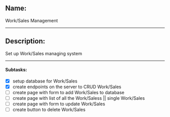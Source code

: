 ## Name:
Work/Sales Management

---
## Description:
Set up Work/Sales managing system

---
#### Subtasks:
- [x] setup database for Work/Sales
- [x] create endpoints on the server to CRUD Work/Sales
- [ ] create page with form to add Work/Sales to database
- [ ] create page with list of all the Work/Saless || single Work/Sales
- [ ] create page with form to update Work/Sales
- [ ] create button to delete Work/Sales